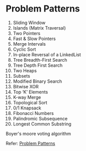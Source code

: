 ﻿# Problem Patterns


1) Sliding Window
2) Islands (Matrix Traversal)
3) Two Pointers
4) Fast & Slow Pointers
5) Merge Intervals
6) Cyclic Sort
7) In-place Reversal of a LinkedList
8) Tree Breadth-First Search
9) Tree Depth First Search
10) Two Heaps
11) Subsets
12) Modified Binary Search
13) Bitwise XOR
14) Top ‘K’ Elements
15) K-way Merge
16) Topological Sort
17) 0/1 Knapsack
18) Fibonacci Numbers
19) Palindromic Subsequence
20) Longest Common Substring

Boyer's moore voting algorithm

Refer: [Problem Patterns](https://www.linkedin.com/posts/ankit5999_interviewquestions-interviews-leetcode-activity-6977921841487048704-rygy?utm_source=share&utm_medium=member_desktop)